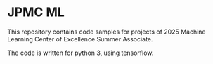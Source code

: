 # JPMC ML
 This repository contains code samples for projects of 2025 Machine Learning Center of Excellence Summer Associate.

 The code is written for python 3, using tensorflow.
 
